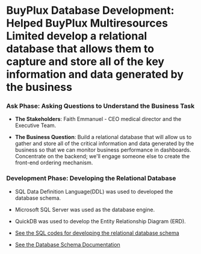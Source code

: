 # BuyPlux Database Development: Helped BuyPlux Multiresources Limited develop a relational database that allows them to capture and store all of the key information and data generated by the business

### **Ask Phase: Asking Questions to Understand the Business Task** 
- **The Stakeholders**: Faith Emmanuel - CEO medical director and the Executive Team.

- **The Business Question**: Build a relational database that will allow us to gather and store all of the critical information and data generated by the business so that we can monitor business performance in dashboards. Concentrate on the backend; we'll engage someone else to create the front-end ordering mechanism. 


### **Development Phase: Developing the Relational Database** 
- SQL Data Definition Language(DDL) was used to developed the database schema.
- Microsoft SQL Server was used as the database engine.
- QuickDB was used to develop the Entity Relationship Diagram (ERD).
- [See the SQL codes for developing the relational database schema](https://github.com/TolulopeOyejide/DataAnalysisProject_4/blob/c1c1543cc2cf8dbcc301a5b3629c45b03240766f/Database%20Schema%20Definition%20using%20SQL)

- [See the Database Schema Documentation](https://github.com/TolulopeOyejide/DataAnalysisProject_4/blob/main/Database%20Schema%20Documentation.pdf)
